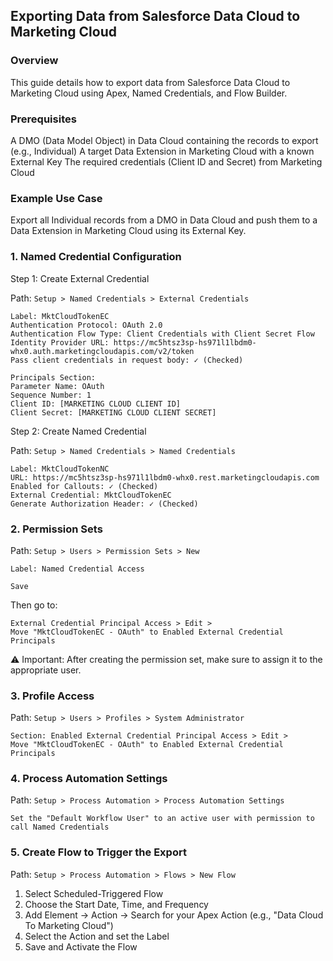 ## Exporting Data from Salesforce Data Cloud to Marketing Cloud

### Overview
This guide details how to export data from Salesforce Data Cloud to Marketing Cloud using Apex, Named Credentials, and Flow Builder.

### Prerequisites

A DMO (Data Model Object) in Data Cloud containing the records to export (e.g., Individual)
A target Data Extension in Marketing Cloud with a known External Key
The required credentials (Client ID and Secret) from Marketing Cloud

### Example Use Case
Export all Individual records from a DMO in Data Cloud and push them to a Data Extension in Marketing Cloud using its External Key.

### 1. Named Credential Configuration

Step 1: Create External Credential

Path: ```Setup > Named Credentials > External Credentials```

```
Label: MktCloudTokenEC  
Authentication Protocol: OAuth 2.0  
Authentication Flow Type: Client Credentials with Client Secret Flow  
Identity Provider URL: https://mc5htsz3sp-hs971l1lbdm0-whx0.auth.marketingcloudapis.com/v2/token  
Pass client credentials in request body: ✓ (Checked)

Principals Section:
Parameter Name: OAuth  
Sequence Number: 1  
Client ID: [MARKETING CLOUD CLIENT ID]  
Client Secret: [MARKETING CLOUD CLIENT SECRET]
```

Step 2: Create Named Credential

Path: ```Setup > Named Credentials > Named Credentials```

```
Label: MktCloudTokenNC  
URL: https://mc5htsz3sp-hs971l1lbdm0-whx0.rest.marketingcloudapis.com
Enabled for Callouts: ✓ (Checked)
External Credential: MktCloudTokenEC  
Generate Authorization Header: ✓ (Checked)
```

### 2. Permission Sets

Path: ```Setup > Users > Permission Sets > New```

```
Label: Named Credential Access
```
```Save```

Then go to:
```
External Credential Principal Access > Edit > 
Move "MktCloudTokenEC - OAuth" to Enabled External Credential Principals
```
⚠️ Important: After creating the permission set, make sure to assign it to the appropriate user.

### 3. Profile Access

Path: ```Setup > Users > Profiles > System Administrator```

```
Section: Enabled External Credential Principal Access > Edit > 
Move "MktCloudTokenEC - OAuth" to Enabled External Credential Principals
```

### 4. Process Automation Settings

Path: ```Setup > Process Automation > Process Automation Settings```

```
Set the "Default Workflow User" to an active user with permission to call Named Credentials
```

### 5. Create Flow to Trigger the Export

Path: ```Setup > Process Automation > Flows > New Flow```

1. Select Scheduled-Triggered Flow
2. Choose the Start Date, Time, and Frequency
3. Add Element → Action → Search for your Apex Action (e.g., "Data Cloud To Marketing Cloud")
4. Select the Action and set the Label
5. Save and Activate the Flow



